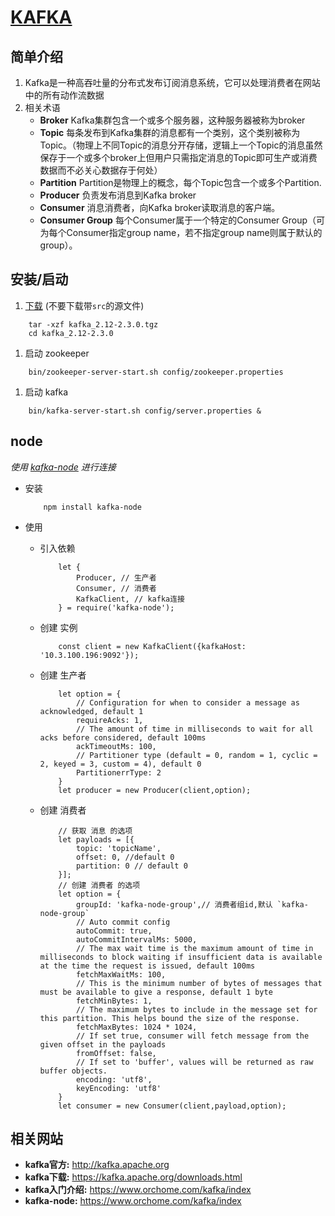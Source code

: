 # [KAFKA](http://kafka.apache.org/)

## 简单介绍
1. Kafka是一种高吞吐量的分布式发布订阅消息系统，它可以处理消费者在网站中的所有动作流数据
2. 相关术语
    * **Broker**
        Kafka集群包含一个或多个服务器，这种服务器被称为broker
    * **Topic**
       每条发布到Kafka集群的消息都有一个类别，这个类别被称为Topic。（物理上不同Topic的消息分开存储，逻辑上一个Topic的消息虽然保存于一个或多个broker上但用户只需指定消息的Topic即可生产或消费数据而不必关心数据存于何处）
    * **Partition**
        Partition是物理上的概念，每个Topic包含一个或多个Partition.
    * **Producer**
        负责发布消息到Kafka broker
    * **Consumer**
        消息消费者，向Kafka broker读取消息的客户端。
    * **Consumer Group**
        每个Consumer属于一个特定的Consumer Group（可为每个Consumer指定group name，若不指定group name则属于默认的group）。

## 安装/启动

1. [下载](https://kafka.apache.org/downloads.html) (不要下载带`src`的源文件)
```shell
    tar -xzf kafka_2.12-2.3.0.tgz
    cd kafka_2.12-2.3.0
```

1. 启动 zookeeper

```shell
    bin/zookeeper-server-start.sh config/zookeeper.properties
```

1. 启动 kafka

```shell
    bin/kafka-server-start.sh config/server.properties &
```

## node

*使用 [kafka-node](https://github.com/SOHU-Co/kafka-node) 进行连接*

* 安装
    ```node
        npm install kafka-node
    ```
* 使用
    * 引入依赖
        ```node
            let {
                Producer, // 生产者
                Consumer, // 消费者
                KafkaClient, // kafka连接
            } = require('kafka-node');
        ```

    * 创建 实例

        ```node
            const client = new KafkaClient({kafkaHost: '10.3.100.196:9092'});
        ```
    * 创建 生产者

        ```node 
            let option = {
                // Configuration for when to consider a message as acknowledged, default 1
                requireAcks: 1,
                // The amount of time in milliseconds to wait for all acks before considered, default 100ms
                ackTimeoutMs: 100,
                // Partitioner type (default = 0, random = 1, cyclic = 2, keyed = 3, custom = 4), default 0
                PartitionerrType: 2
            }
            let producer = new Producer(client,option);
        ```

    * 创建 消费者 

        ```node
            // 获取 消息 的选项
            let payloads = [{
                topic: 'topicName',
                offset: 0, //default 0
                partition: 0 // default 0
            }];
            // 创建 消费者 的选项
            let option = {
                groupId: 'kafka-node-group',// 消费者组id,默认 `kafka-node-group`
                // Auto commit config
                autoCommit: true,
                autoCommitIntervalMs: 5000,
                // The max wait time is the maximum amount of time in milliseconds to block waiting if insufficient data is available at the time the request is issued, default 100ms
                fetchMaxWaitMs: 100,
                // This is the minimum number of bytes of messages that must be available to give a response, default 1 byte
                fetchMinBytes: 1,
                // The maximum bytes to include in the message set for this partition. This helps bound the size of the response.
                fetchMaxBytes: 1024 * 1024,
                // If set true, consumer will fetch message from the given offset in the payloads
                fromOffset: false,
                // If set to 'buffer', values will be returned as raw buffer objects.
                encoding: 'utf8',
                keyEncoding: 'utf8'
            }
            let consumer = new Consumer(client,payload,option);
        ```



## 相关网站
* **kafka官方:** http://kafka.apache.org
* **kafka下载:** https://kafka.apache.org/downloads.html
* **kafka入门介绍:** https://www.orchome.com/kafka/index
* **kafka-node:** https://www.orchome.com/kafka/index
